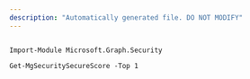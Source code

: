 ```yaml
---
description: "Automatically generated file. DO NOT MODIFY"
---
```


```powershellv2

Import-Module Microsoft.Graph.Security

Get-MgSecuritySecureScore -Top 1 

```